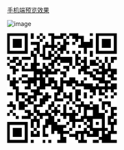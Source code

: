 [手机端预览效果](https://htmlpreview.github.io/?https://github.com/Xudake/poster/master/index.html)

![image](https://f.yhres.com/ypass/poster2/erlan.png)

![image](./erlan.png)